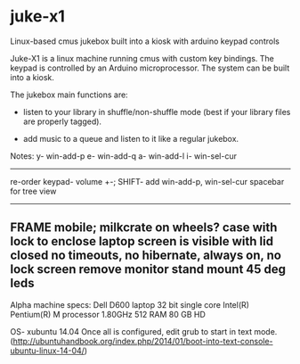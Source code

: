 # juke-x1
Linux-based cmus jukebox built into a kiosk with arduino keypad controls

Juke-X1 is a linux machine running cmus with custom
key bindings. The keypad is controlled by an Arduino
microprocessor. The system can be built into a kiosk.

The jukebox main functions are:
- listen to your library in shuffle/non-shuffle mode
(best if your library files are properly tagged).

- add music to a queue and listen to it like a regular jukebox.

Notes:
y-      win-add-p
e-      win-add-q
a-      win-add-l
i-      win-sel-cur

--------------------
re-order keypad- volume +-;
SHIFT- add win-add-p, win-sel-cur
spacebar for tree view

-------------------
FRAME
mobile; milkcrate on wheels?
case with lock to enclose laptop
screen is visible with lid closed
no timeouts, no hibernate, always on, no lock screen
remove monitor stand
mount 45 deg
leds
--------------------
Alpha machine specs:
Dell D600 laptop 
32 bit single core
Intel(R) Pentium(R) M processor 1.80GHz
512 RAM
80 GB HD

OS- xubuntu 14.04
Once all is configured, edit grub to start in text mode.
(http://ubuntuhandbook.org/index.php/2014/01/boot-into-text-console-ubuntu-linux-14-04/)

